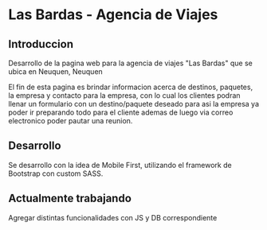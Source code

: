 # Las Bardas - Agencia de Viajes

## Introduccion
Desarrollo de la pagina web para la agencia de viajes "Las Bardas" que se ubica en Neuquen, Neuquen

El fin de esta pagina es brindar informacion acerca de destinos, paquetes, la empresa y contacto para la empresa, con lo cual los clientes podran llenar un formulario con un destino/paquete deseado para asi la empresa ya poder ir preparando todo para el cliente ademas de luego via correo electronico poder pautar una reunion.

## Desarrollo
Se desarrollo con la idea de Mobile First, utilizando el framework de Bootstrap con custom SASS. 

## Actualmente trabajando
Agregar distintas funcionalidades con JS y DB correspondiente
